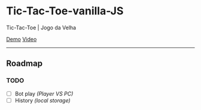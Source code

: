 # Tic-Tac-Toe-vanilla-JS
Tic-Tac-Toe | Jogo da Velha

[Demo](https://tiagofrancafernandes.github.io/Tic-Tac-Toe-vanilla-JS/)
[Video](https://www.youtube.com/watch?v=FrVrX87l1yQ)

----

## Roadmap

### TODO

- [ ] Bot play _(Player VS PC)_
- [ ] History _(local storage)_
